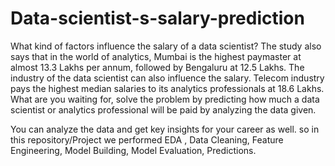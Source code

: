 # Data-scientist-s-salary-prediction
What kind of factors influence the salary of a data scientist? The study also says that in the world of analytics, Mumbai is the highest paymaster at almost 13.3 Lakhs per annum, followed by Bengaluru at 12.5 Lakhs. The industry of the data scientist can also influence the salary. Telecom industry pays the highest median salaries to its analytics professionals at 18.6 Lakhs. What are you waiting for, solve the problem by predicting how much a data scientist or analytics professional will be paid by analyzing the data given.

You can analyze the data and get key insights for your career as well. so in this repository/Project we performed EDA , Data Cleaning, Feature Engineering, Model Building, Model Evaluation, Predictions.
